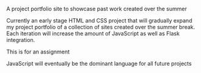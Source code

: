 A project portfolio site to showcase past work created over the summer

Currently an early stage HTML and CSS project that will gradually expand my project portfolio of a collection of sites created over the summer break. Each iteration will increase the amount of JavaScript as well as Flask integration.

This is for an assignment

JavaScript will eventually be the dominant language for all future projects
